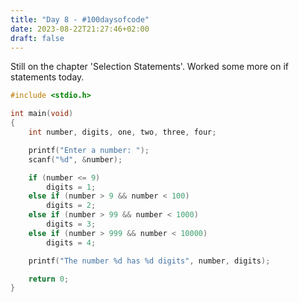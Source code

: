 ```yaml
---
title: "Day 8 - #100daysofcode"
date: 2023-08-22T21:27:46+02:00
draft: false
---
```

Still on the chapter 'Selection Statements'. 
Worked some more on if statements today.

```C
#include <stdio.h>

int main(void)
{
    int number, digits, one, two, three, four;

    printf("Enter a number: ");
    scanf("%d", &number);

    if (number <= 9)
        digits = 1;
    else if (number > 9 && number < 100)
        digits = 2;
    else if (number > 99 && number < 1000)
        digits = 3;
    else if (number > 999 && number < 10000)
        digits = 4;

    printf("The number %d has %d digits", number, digits);

    return 0;
}
```